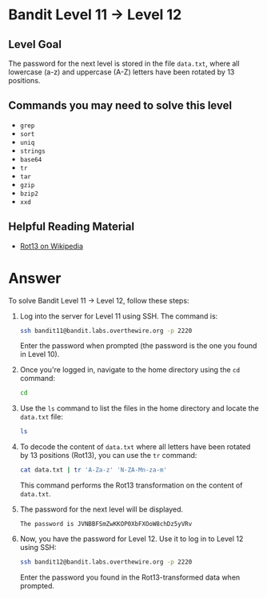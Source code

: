 # Bandit Level 11 → Level 12

## Level Goal

The password for the next level is stored in the file `data.txt`, where all lowercase (a-z) and uppercase (A-Z) letters have been rotated by 13 positions.

## Commands you may need to solve this level

- `grep`
- `sort`
- `uniq`
- `strings`
- `base64`
- `tr`
- `tar`
- `gzip`
- `bzip2`
- `xxd`

## Helpful Reading Material

- [Rot13 on Wikipedia](https://en.wikipedia.org/wiki/ROT13)

# Answer

To solve Bandit Level 11 → Level 12, follow these steps:

1. Log into the server for Level 11 using SSH. The command is:

   ```bash
   ssh bandit11@bandit.labs.overthewire.org -p 2220
   ```

   Enter the password when prompted (the password is the one you found in Level 10).

2. Once you're logged in, navigate to the home directory using the `cd` command:

   ```bash
   cd
   ```

3. Use the `ls` command to list the files in the home directory and locate the `data.txt` file:

   ```bash
   ls
   ```

4. To decode the content of `data.txt` where all letters have been rotated by 13 positions (Rot13), you can use the `tr` command:

   ```bash
   cat data.txt | tr 'A-Za-z' 'N-ZA-Mn-za-m'
   ```

   This command performs the Rot13 transformation on the content of `data.txt`.

5. The password for the next level will be displayed.

   ```
   The password is JVNBBFSmZwKKOP0XbFXOoW8chDz5yVRv
   ```

6. Now, you have the password for Level 12. Use it to log in to Level 12 using SSH:

   ```bash
   ssh bandit12@bandit.labs.overthewire.org -p 2220
   ```

   Enter the password you found in the Rot13-transformed data when prompted.
